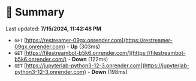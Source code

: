# 📖 Summary
Last updated: **7/15/2024, 11:42:48 PM**

- `GET` [https://restreamer-09gx.onrender.com](https://restreamer-09gx.onrender.com) - **Up** (303ms)
- `GET` [https://filestreambot-b5k6.onrender.com/](https://filestreambot-b5k6.onrender.com/) - **Down** (122ms)
- `GET` [https://jupyterlab-python3-12-3.onrender.com](https://jupyterlab-python3-12-3.onrender.com) - **Down** (198ms)

